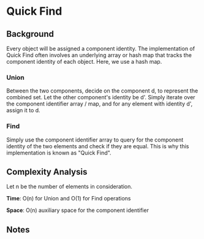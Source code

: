 # Quick Find

## Background
Every object will be assigned a component identity. The implementation of Quick Find often involves
an underlying array or hash map that tracks the component identity of each object. Here, we use a hash map.

### Union
Between the two components, decide on the component d, to represent the combined set. Let the other
component's identity be d'. Simply iterate over the component identifier array / map, and for any element with
identity d', assign it to d.

### Find
Simply use the component identifier array to query for the component identity of the two elements
and check if they are equal. This is why this implementation is known as "Quick Find".

## Complexity Analysis
Let n be the number of elements in consideration.

**Time**: O(n) for Union and O(1) for Find operations

**Space**: O(n) auxiliary space for the component identifier

## Notes